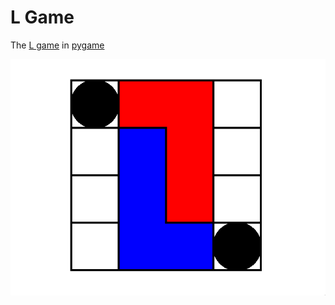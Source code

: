 # L Game

The [L game](https://en.wikipedia.org/wiki/L_game) in [pygame](https://pyga.me/)

![Game image](./.assets/L.png)
